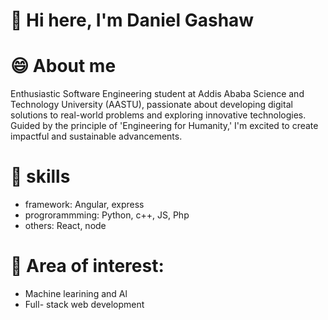 # 👋 Hi here, I'm Daniel Gashaw

# 😄 About me
Enthusiastic Software Engineering student at Addis Ababa Science and Technology University (AASTU), passionate about developing digital solutions to real-world problems and exploring innovative technologies. Guided by the principle of 'Engineering for Humanity,' I'm excited to create impactful and sustainable advancements.

# 👀 skills
+ framework: Angular, express 
+ progrorammming: Python, c++, JS, Php
+ others: React, node

# 💞️ Area of interest:
+ Machine learining and Al
+ Full- stack web development

  

